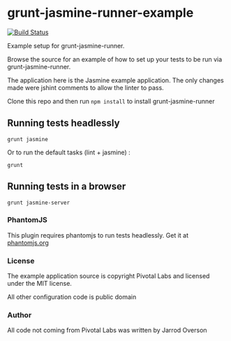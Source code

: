 grunt-jasmine-runner-example
============================

[![Build Status](https://secure.travis-ci.org/jsoverson/grunt-jasmine-runner-example.png)](http://travis-ci.org/jsoverson/grunt-jasmine-runner-example)

Example setup for grunt-jasmine-runner.

Browse the source for an example of how to set up your tests to be run via grunt-jasmine-runner.

The application here is the Jasmine example application. The only changes made were jshint comments to allow the linter to pass.

Clone this repo and then run `npm install` to install grunt-jasmine-runner

## Running tests headlessly

`grunt jasmine`

Or to run the default tasks (lint + jasmine) :

`grunt`

## Running tests in a browser

`grunt jasmine-server`

### PhantomJS

This plugin requires phantomjs to run tests headlessly. Get it at [phantomjs.org](http://phantomjs.org/)

### License

The example application source is copyright Pivotal Labs and licensed under the MIT license.

All other configuration code is public domain

### Author
 
All code not coming from Pivotal Labs was written by Jarrod Overson
